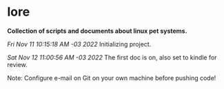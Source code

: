 # lore
**Collection of scripts and documents about linux pet systems.**

*Fri Nov 11 10:15:18 AM -03 2022*
Initializing project.

*Sat Nov 12 11:00:56 AM -03 2022*
The first doc is on, also set to kindle for review.

Note: Configure e-mail on Git on your own machine before pushing code!
